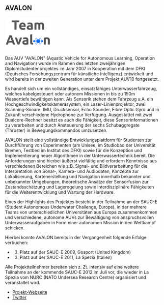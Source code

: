 ## AVALON

<p class="logo"><img src="assets/img/avalon.png" /></p>

Das AUV "AVALON" (Aquatic Vehicle for Autonomous Learning, Operation and Navigation) wurde im Rahmen des letzten zweijährigen Diplomstudentenprojektes im Jahr 2007 in Kooperation mit dem DFKI (Deutsches Forschungszentrum für künstliche Intelligenz) entwickelt und wird  bereits in der zweiten Generation unter dem Projekt AUV10 fortgesetzt.

Es handelt sich um ein vollständiges, einsatzfähiges Unterwasserfahrzeug, welches kabelgesteuert oder autonom Missionen in bis zu 150m Wassertiefe bewältigen kann. Als Sensorik stehen dem Fahrzeug u.A. ein Hochgeschwindigkeitskamerasystem, ein Laser-Linienprojektor, zwei Scanning-Sonare, IMU, Drucksensor, Echo Sounder, Fibre Optic Gyro und in Zukunft verschiedene Hydrophone zur Verfügung. Ausgestattet mit zwei Dualcore-Rechner besitzt es auch die Fähigkeit, diese Sensorinformationen zu verarbeiten und durch Ansteuerung der sechs Schubaggregate (Thruster) in Bewegungskommandos umzusetzen.

AVALON stellt eine vollständige Entwicklungsplattform für Studenten zur Durchführung von Experimenten (am Unisee, im Studiobad der Universität Bremen, Testbed im Institut des DFKI) sowie für die Konzeption und Implementierung neuer Algorithmen in der Unterwassertechnik bereit. Die Anforderungen sind hierbei äußerst vielfältig und erfordern Kenntnisse aus verschiedenen Bereichen wie z.B. Signal- und Bildverarbeitung für die Interpretation von Sonar-, Kamera- und Audiodaten, Konzepte zur Lokalisierung, Kartenerstellung und Navigation innerhalb bekannter und unbekannter Umgebungen, theoretische Ansätze der Sensorfusion zur Zustandsschätzung und Lageregelung sowie interdisziplinäre Fähigkeiten für die Weiterentwicklung und Wartung der Hardware.

Eines der Highlights des Projektes besteht in der Teilnahme an der SAUC-E (Student Autonomous Underwater Challenge, Europe), in der mehrere Teams von unterschiedlichen Universitäten aus Europa zusammenkommen und verschiedene, autonome AUVs zur Bewältigung von anspruchsvollen Unterwasseraufgaben in Form einer autonomen Mission in den Wettkampf schicken.

Hierbei konnte AVALON bereits in der Vergangenheit folgende Erfolge verbuchen:
- 3. Platz auf der SAUC-E 2009, Gosport (United Kingdom)
- 3. Platz auf der SAUC-E 2011, La Spezia (Italien)

Alle Projektteilnehmer bereiten sich z. Zt. intensiv auf eine weitere Teilnahme an der kommende SAUC-E 2012 im Juli vor, die wieder in La Spezia vom NURC (NATO Undersea Research Centre) organisiert und veranstaltet wird.

- [Projekt-Webseite](http://avalon.dfki-bremen.de/)
- [Twitter](http://twitter.com/#%21/DFKIAVALON)
